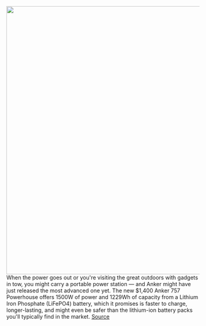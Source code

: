 <img src='https://cdn.vox-cdn.com/thumbor/i1OKSJVhMpjT4MZCx66H3YhCgBA=/0x0:2000x2000/1200x800/filters:focal(786x929:1106x1249)/cdn.vox-cdn.com/uploads/chorus_image/image/70741562/Anker___757_PowerHouse___15.0.jpg' width='700px' /><br/>
When the power goes out or you're visiting the great outdoors with gadgets in tow, you might carry a portable power station — and Anker might have just released the most advanced one yet. The new $1,400 Anker 757 Powerhouse offers 1500W of power and 1229Wh of capacity from a Lithium Iron Phosphate (LiFePO4) battery, which it promises is faster to charge, longer-lasting, and might even be safer than the lithium-ion battery packs you'll typically find in the market.
<a href='https://www.theverge.com/2022/4/12/23022368/anker-757-powerhouse-portable-power-station-price-release'> Source <a/>